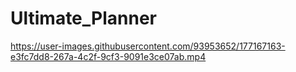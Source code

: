 # Ultimate_Planner



https://user-images.githubusercontent.com/93953652/177167163-e3fc7dd8-267a-4c2f-9cf3-9091e3ce07ab.mp4






